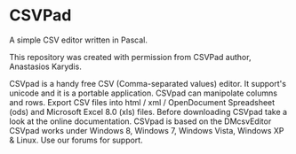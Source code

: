 # CSVPad
A simple CSV editor written in Pascal.

This repository was created with permission from CSVPad author, Anastasios Karydis.

CSVpad is a handy free CSV (Comma-separated values) editor.
It support's unicode and it is a portable application.
CSVpad can manipolate columns and rows. Export CSV files into html / xml / OpenDocument Spreadsheet (ods) and Microsoft Excel 8.0 (xls) files.
Before downloading CSVpad take a look at the online documentation.
CSVpad is based on the DMcsvEditor
CSVpad works under Windows 8, Windows 7, Windows Vista, Windows XP & Linux.
Use our forums for support. 
